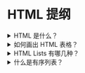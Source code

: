# HTML 提纲

<details>
<summary>HTML 是什么？</summary>

HTML (HyperText Markup Language) 是网页的骨架。
</details>

<details>
<summary>如何画出 HTML 表格？</summary>

```html
<table>
    <tr><td>1</td><td>2</td></tr>
    <tr><td>3</td><td>4</td></tr>
</table>
```
</details>

<details>
<summary>HTML Lists 有哪几种？</summary>

- Ordered Lists
- Unordered Lists
</details>

<details>
<summary>什么是有序列表？</summary>

Ordered Lists，根据前后顺序显示序号

```html
<ol>
  <li>第一项</li>
  <li>第二项</li>
  <li>第三项</li>
</ol>
```

<ol>
  <li>第一项</li>
  <li>第二项</li>
  <li>第三项</li>
</ol>
</details>


